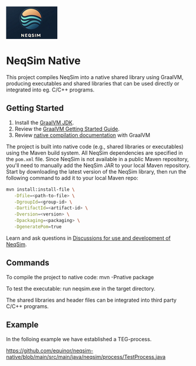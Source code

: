 ![NeqSim Logo](https://github.com/equinor/neqsim/blob/master/docs/wiki/neqsimlogocircleflatsmall.png)
# NeqSim Native
This project compiles NeqSim into a native shared library using GraalVM, producing executables and shared libraries that can be used directly or integrated into eg. C/C++ programs.

## Getting Started
1. Install the [GraalVM JDK](https://www.graalvm.org/).
2. Review the [GraalVM Getting Started Guide](https://www.graalvm.org/latest/docs/getting-started/).
3. Review [native compilation documentation](https://www.graalvm.org/latest/reference-manual/native-image/) with GraalVM

The project is built into native code (e.g., shared libraries or executables) using the Maven build system. All NeqSim dependencies are specified in the `pom.xml` file. Since NeqSim is not available in a public Maven repository, you'll need to manually add the NeqSim JAR to your local Maven repository. Start by downloading the latest version of the NeqSim library, then run the following command to add it to your local Maven repo:

```bash
mvn install:install-file \
   -Dfile=<path-to-file> \
   -DgroupId=<group-id> \
   -DartifactId=<artifact-id> \
   -Dversion=<version> \
   -Dpackaging=<packaging> \
   -DgeneratePom=true
```

Learn and ask questions in [Discussions for use and development of NeqSim](https://github.com/equinor/neqsim/discussions).

## Commands
To compile the project to native code:
mvn -Pnative package

To test the executable:
run neqsim.exe in the target directory.

The shared libraries and header files can be integrated into third party C/C++ programs.

## Example
In the folloing example we have established a TEG-process.

https://github.com/equinor/neqsim-native/blob/main/src/main/java/neqsim/process/TestProcess.java

